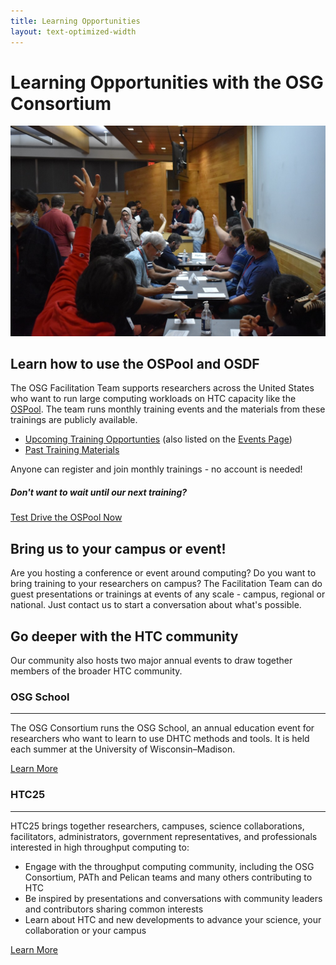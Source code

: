 ```yaml
---
title: Learning Opportunities
layout: text-optimized-width
---
```


# Learning Opportunities with the OSG Consortium

<img src="/assets/images/osg-school-hands.jpeg" class="w-100" /> 

## Learn how to use the OSPool and OSDF

The OSG Facilitation Team supports researchers across the United States who want 
to run large computing workloads on HTC capacity like the [OSPool](services/open_science_pool). 
The team runs monthly training events and the materials from these trainings are publicly available. 

* [Upcoming Training Opportunties](/services/facilitation/monthly-training) (also listed on the [Events Page](https://osg-htc.org/events.html))
* [Past Training Materials](https://portal.osg-htc.org/documentation/support_and_training/training/materials/)

Anyone can register and join monthly trainings - no account is needed! 

<div class="alert alert-dark d-flex flex-column">
<h5 class="mx-auto">Don't want to wait until our next training?</h5>
<a class="btn btn-secondary mx-auto d-block mt-3" href="https://portal.osg-htc.org/documentation/overview/test-drive-ospool/">Test Drive the OSPool Now</a>
</div>

## Bring us to your campus or event!

Are you hosting a conference or event around computing? Do you want to bring 
training to your researchers on campus? The Facilitation Team can do guest 
presentations or trainings at events of any scale - campus, regional or national. 
Just contact us to start a conversation about what's possible. 

## Go deeper with the HTC community

Our community also hosts two major annual events to draw together members of 
the broader HTC community. 

<div class="card">
	<div class="card-body">
		<h3 class="card-title mt-1">
			OSG School
		</h3>
		<hr/>
		<p class="card-text">
			The OSG Consortium runs the OSG School, an annual education 
			event for researchers who want to learn to use DHTC methods 
			and tools. It is held each summer at the University of Wisconsin–Madison.<br>
			<div class="row">
				<div class="col-auto">
					<a class="btn btn-secondary me-md-2 text-dark"
					   href="/community/school.html" role="button">Learn More</a> <br>
				</div>
			</div>
		</p>
	</div>
</div>

<div class="card">
	<div class="card-body">
		<h3 class="card-title mt-1">
			HTC25
		</h3>
		<hr/>
		<p class="card-text">
			HTC25 brings together researchers, campuses, science collaborations, 
			facilitators, administrators, government representatives, and professionals 
			interested in high throughput computing to: 
	<ul>
    <li>Engage with the throughput computing community, including the OSG Consortium, PATh and Pelican teams and many others contributing to HTC</li>
    <li>Be inspired by presentations and conversations with community leaders and contributors sharing common interests</li>
    <li>Learn about HTC and new developments to advance your science, your collaboration or your campus</li>
	</ul>
			<div class="row">
				<div class="col-auto">
					<a class="btn btn-secondary me-md-2 text-dark"
					   href="https://osg-htc.org/events/throughput-computing-week-2025/" role="button">Learn More</a> <br>
				</div>
			</div>
		</p>
	</div>
</div>


